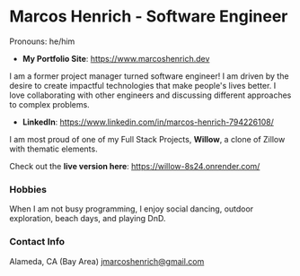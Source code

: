 # Marcos Henrich - Software Engineer
Pronouns: he/him

* **My Portfolio Site**: https://www.marcoshenrich.dev

I am a former project manager turned software engineer! I am driven by the desire to create impactful technologies that make people's lives better. I love collaborating with other engineers and discussing different approaches to complex problems.

* **LinkedIn**: https://www.linkedin.com/in/marcos-henrich-794226108/

I am most proud of one of my Full Stack Projects, **Willow**, a clone of Zillow with thematic elements.

Check out the **live version here**: https://willow-8s24.onrender.com/

### Hobbies

When I am not busy programming, I enjoy social dancing, outdoor exploration, beach days, and playing DnD. 

### Contact Info

Alameda, CA (Bay Area)
jmarcoshenrich@gmail.com


